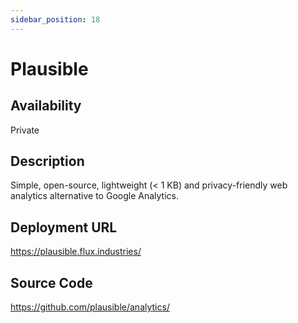 ```yaml
---
sidebar_position: 18
---
```


# Plausible

## Availability
Private

## Description
Simple, open-source, lightweight (< 1 KB) and privacy-friendly web analytics alternative to Google Analytics.

## Deployment URL
https://plausible.flux.industries/

## Source Code
https://github.com/plausible/analytics/